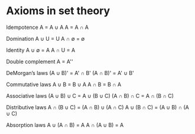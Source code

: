 # Axioms in set theory

Idempotence
A = A ∪ A
A = A ∩ A

Domination
A ∪ U = U
A ∩ ∅ = ∅

Identity
A ∪ ∅ = A
A ∩ U = A

Double complement
A = A''

DeMorgan’s laws
(A ∪ B)' = A' ∩ B'
(A ∩ B)' = A' ∪ B'

Commutative laws
A ∪ B = B ∪ A
A ∩ B = B ∩ A

Associative laws
(A ∪ B) ∪ C = A ∪ (B ∪ C)
(A ∩ B) ∩ C = A ∩ (B ∩ C)

Distributive laws
A ∩ (B ∪ C) = (A ∩ B) ∪ (A ∩ C)
A ∪ (B ∩ C) = (A ∪ B) ∩ (A ∪ C)

Absorption laws
A ∪ (A ∩ B) = A
A ∩ (A ∪ B) = A
